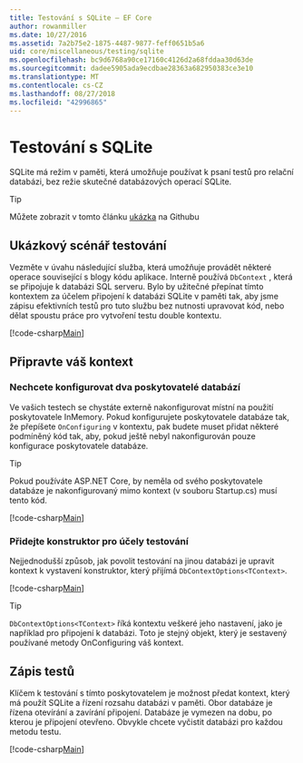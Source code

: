 ```yaml
---
title: Testování s SQLite – EF Core
author: rowanmiller
ms.date: 10/27/2016
ms.assetid: 7a2b75e2-1875-4487-9877-feff0651b5a6
uid: core/miscellaneous/testing/sqlite
ms.openlocfilehash: bc9d6768a90ce17160c4126d2a68fddaa30d63de
ms.sourcegitcommit: dadee5905ada9ecdbae28363a682950383ce3e10
ms.translationtype: MT
ms.contentlocale: cs-CZ
ms.lasthandoff: 08/27/2018
ms.locfileid: "42996865"
---
```

# <a name="testing-with-sqlite"></a>Testování s SQLite

SQLite má režim v paměti, která umožňuje používat k psaní testů pro relační databázi, bez režie skutečné databázových operací SQLite.

> [!TIP]  
> Můžete zobrazit v tomto článku [ukázka](https://github.com/aspnet/EntityFramework.Docs/tree/master/samples/core/Miscellaneous/Testing) na Githubu

## <a name="example-testing-scenario"></a>Ukázkový scénář testování

Vezměte v úvahu následující služba, která umožňuje provádět některé operace související s blogy kódu aplikace. Interně používá `DbContext` , která se připojuje k databázi SQL serveru. Bylo by užitečné přepínat tímto kontextem za účelem připojení k databázi SQLite v paměti tak, aby jsme zápisu efektivních testů pro tuto službu bez nutnosti upravovat kód, nebo dělat spoustu práce pro vytvoření testu double kontextu.

[!code-csharp[Main](../../../../samples/core/Miscellaneous/Testing/BusinessLogic/BlogService.cs)]

## <a name="get-your-context-ready"></a>Připravte váš kontext

### <a name="avoid-configuring-two-database-providers"></a>Nechcete konfigurovat dva poskytovatelé databází

Ve vašich testech se chystáte externě nakonfigurovat místní na použití poskytovatele InMemory. Pokud konfigurujete poskytovatele databáze tak, že přepíšete `OnConfiguring` v kontextu, pak budete muset přidat některé podmíněný kód tak, aby, pokud ještě nebyl nakonfigurován pouze konfigurace poskytovatele databáze.

> [!TIP]  
> Pokud používáte ASP.NET Core, by neměla od svého poskytovatele databáze je nakonfigurovaný mimo kontext (v souboru Startup.cs) musí tento kód.

[!code-csharp[Main](../../../../samples/core/Miscellaneous/Testing/BusinessLogic/BloggingContext.cs#OnConfiguring)]

### <a name="add-a-constructor-for-testing"></a>Přidejte konstruktor pro účely testování

Nejjednodušší způsob, jak povolit testování na jinou databázi je upravit kontext k vystavení konstruktor, který přijímá `DbContextOptions<TContext>`.

[!code-csharp[Main](../../../../samples/core/Miscellaneous/Testing/BusinessLogic/BloggingContext.cs#Constructors)]

> [!TIP]  
> `DbContextOptions<TContext>` říká kontextu veškeré jeho nastavení, jako je například pro připojení k databázi. Toto je stejný objekt, který je sestavený používané metody OnConfiguring váš kontext.

## <a name="writing-tests"></a>Zápis testů

Klíčem k testování s tímto poskytovatelem je možnost předat kontext, který má použít SQLite a řízení rozsahu databázi v paměti. Obor databáze je řízena otevírání a zavírání připojení. Databáze je vymezen na dobu, po kterou je připojení otevřeno. Obvykle chcete vyčistit databázi pro každou metodu testu.

[!code-csharp[Main](../../../../samples/core/Miscellaneous/Testing/TestProject/SQLite/BlogServiceTests.cs)]
